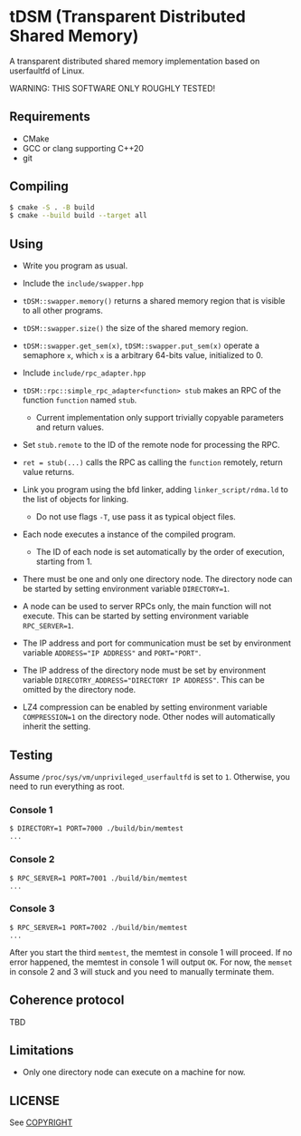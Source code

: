 # tDSM (Transparent Distributed Shared Memory)

A transparent distributed shared memory implementation based on userfaultfd of Linux.

WARNING: THIS SOFTWARE ONLY ROUGHLY TESTED!

## Requirements

 * CMake
 * GCC or clang supporting C++20
 * git

## Compiling

```bash
$ cmake -S . -B build
$ cmake --build build --target all
```

## Using

 * Write you program as usual.

 * Include the `include/swapper.hpp`
 * `tDSM::swapper.memory()` returns a shared memory region that is visible to all other programs.
 * `tDSM::swapper.size()` the size of the shared memory region.
 * `tDSM::swapper.get_sem(x)`, `tDSM::swapper.put_sem(x)` operate a semaphore `x`, which `x` is a arbitrary 64-bits value, initialized to 0.

 * Include `include/rpc_adapter.hpp`
 * `tDSM::rpc::simple_rpc_adapter<function> stub` makes an RPC of the function `function` named `stub`.
     * Current implementation only support trivially copyable parameters and return values.
 * Set `stub.remote` to the ID of the remote node for processing the RPC.
 * `ret = stub(...)` calls the RPC as calling the `function` remotely, return value returns.

 * Link you program using the bfd linker, adding `linker_script/rdma.ld` to the list of objects for linking.
     * Do not use flags `-T`, use pass it as typical object files.

 * Each node executes a instance of the compiled program.
     * The ID of each node is set automatically by the order of execution, starting from 1.
 * There must be one and only one directory node. The directory node can be started by setting environment variable `DIRECTORY=1`.
 * A node can be used to server RPCs only, the main function will not execute. This can be started by setting environment variable `RPC_SERVER=1`.
 * The IP address and port for communication must be set by environment variable `ADDRESS="IP ADDRESS"` and `PORT="PORT"`.
 * The IP address of the directory node must be set by environment variable `DIRECOTRY_ADDRESS="DIRECTORY IP ADDRESS"`. This can be omitted by the directory node.
 * LZ4 compression can be enabled by setting environment variable `COMPRESSION=1` on the directory node. Other nodes will automatically inherit the setting.

## Testing

Assume `/proc/sys/vm/unprivileged_userfaultfd` is set to `1`.
Otherwise, you need to run everything as root.

### Console 1
```
$ DIRECTORY=1 PORT=7000 ./build/bin/memtest
...
```

### Console 2
```
$ RPC_SERVER=1 PORT=7001 ./build/bin/memtest
...
```

### Console 3
```
$ RPC_SERVER=1 PORT=7002 ./build/bin/memtest
...
```

After you start the third `memtest`, the memtest in console 1 will proceed.
If no error happened, the memtest in console 1 will output `OK`.
For now, the `memset` in console 2 and 3 will stuck and you need to manually terminate them.

## Coherence protocol

TBD

## Limitations

 * Only one directory node can execute on a machine for now.

## LICENSE

See [COPYRIGHT](./COPYRIGHT)

